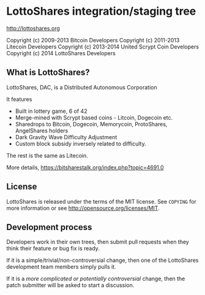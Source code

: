 LottoShares integration/staging tree
================================

http://lottoshares.org

Copyright (c) 2009-2013 Bitcoin Developers
Copyright (c) 2011-2013 Litecoin Developers
Copyright (c) 2013-2014 United Scrypt Coin Developers
Copyright (c) 2014 LottoShares Developers

What is LottoShares?
--------------------

LottoShares, DAC, is a Distributed Autonomous Corporation 

It features 
 - Built in lottery game, 6 of 42
 - Merge-mined with Scrypt based coins - Litcoin, Dogecoin etc.
 - Sharedrops to Bitcoin, Dogecoin, Memorycoin, ProtoShares, AngelShares holders
 - Dark Gravity Wave Difficulty Adjustment
 - Custom block subsidy inversely related to difficulty.  
 
The rest is the same as Litecoin.

More details,
https://bitsharestalk.org/index.php?topic=4691.0

License
-------

LottoShares is released under the terms of the MIT license. See `COPYING` for more
information or see http://opensource.org/licenses/MIT.

Development process
-------------------

Developers work in their own trees, then submit pull requests when they think
their feature or bug fix is ready.

If it is a simple/trivial/non-controversial change, then one of the LottoShares
development team members simply pulls it.

If it is a *more complicated or potentially controversial* change, then the patch
submitter will be asked to start a discussion.


